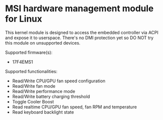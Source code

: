 # MSI hardware management module for Linux

This kernel module is designed to access the embedded controller via ACPI and expose it to userspace.
There's no DMI protection yet so DO NOT try this module on unsupported devices.

Supported firmware(s):
 - 17F4EMS1

Supported functionalities:
 - Read/Write CPU/GPU fan speed configuration
 - Read/Write fan mode
 - Read/Write performance mode
 - Read/Write battery charging threshold
 - Toggle Cooler Boost
 - Read realtime CPU/GPU fan speed, fan RPM and temperature
 - Read keyboard backlight state
